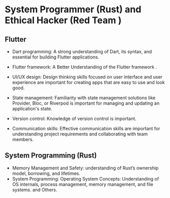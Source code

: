
# System Programmer (Rust) and  Ethical Hacker (Red Team )
 
  
  

   ## Flutter
* Dart programming: A strong understanding of Dart, its syntax, and  essential for building Flutter applications. 

* Flutter framework: A Better Understanding of the Flutter framework . 
* UI/UX design: Design thinking skills focused on user interface and user experience are important for creating apps that are easy to use and look good. 
* State management: Familiarity with state management solutions like Provider, Bloc, or Riverpod is important for managing and updating an application's state. 

* Version control: Knowledge of version control is important. 

* Communication skills: Effective communication skills are important for understanding project requirements and collaborating with team members.


## System  Programming (Rust)

* Memory Management and Safety: understanding of Rust’s ownership model, borrowing, and lifetimes.
* System Programming: Operating System Concepts: Understanding of OS internals, process management, memory management, and file systems.
 and Others.

